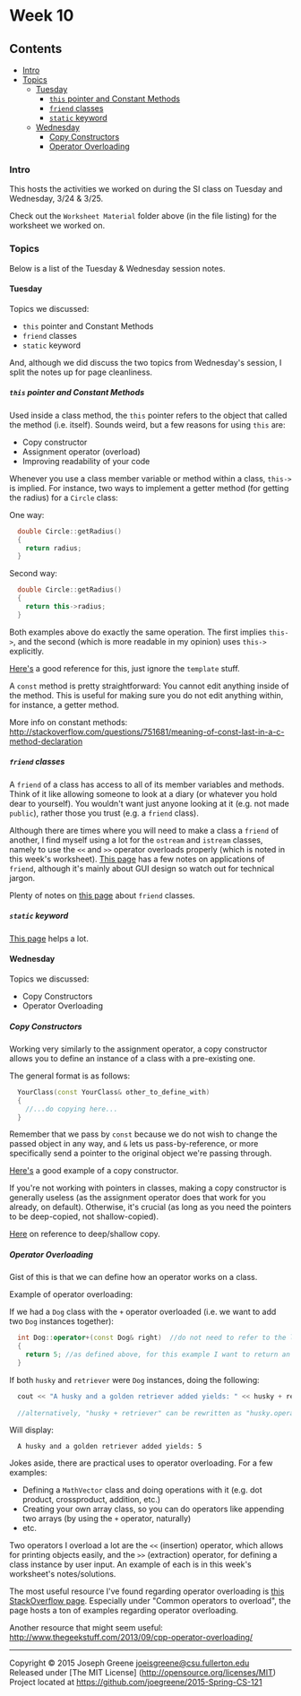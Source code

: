 # Week 10

## Contents
- [Intro](#intro)
- [Topics](#topics)
  - [Tuesday](#tuesday)
    - [`this` pointer and Constant Methods](#this-pointer-and-constant-methods)
    - [`friend` classes](#friend-classes)
    - [`static` keyword](#static-keyword)
  - [Wednesday](#wednesday)
    - [Copy Constructors](#copy-constructors)
    - [Operator Overloading](#operator-overloading)
  
### Intro

This hosts the activities we worked on during the SI class on Tuesday and Wednesday, 3/24 & 3/25.

Check out the `Worksheet Material` folder above (in the file listing) for the worksheet we worked on.

### Topics

Below is a list of the Tuesday & Wednesday session notes. 

#### Tuesday
Topics we discussed:
- `this` pointer and Constant Methods
- `friend` classes
- `static` keyword

And, although we did discuss the two topics from Wednesday's session, I split the notes up for page cleanliness.

##### `this` pointer and Constant Methods
Used inside a class method, the `this` pointer refers to the object that called the method (i.e. itself). Sounds weird, but a few reasons for using `this` are:
- Copy constructor
- Assignment operator (overload)
- Improving readability of your code

Whenever you use a class member variable or method within a class, `this->` is implied. For instance, two ways to implement a getter method (for getting the radius) for a `Circle` class:

One way:
```C++
  double Circle::getRadius()
  {
    return radius;
  }
```

Second way:
```C++
  double Circle::getRadius()
  {
    return this->radius;
  }
```

Both examples above do exactly the same operation. The first implies `this->`, and the second (which is more readable in my opinion) uses `this->` explicitly.

[Here's](http://stackoverflow.com/questions/993352/when-should-i-make-explicit-use-of-the-this-pointer) a good reference for this, just ignore the `template` stuff.

A `const` method is pretty straightforward: You cannot edit anything inside of the method. This is useful for making sure you do not edit anything within, for instance, a getter method.

More info on constant methods:  http://stackoverflow.com/questions/751681/meaning-of-const-last-in-a-c-method-declaration

##### `friend` classes
A `friend` of a class has access to all of its member variables and methods. Think of it like allowing someone to look at a diary (or whatever you hold dear to yourself). You wouldn't want just anyone looking at it (e.g. not made `public`), rather those you trust (e.g. a `friend` class).

Although there are times where you will need to make a class a `friend` of another, I find myself using a lot for the `ostream` and `istream` classes, namely to use the `<<` and `>>` operator overloads properly (which is noted in this week's worksheet). 
[This page](http://stackoverflow.com/questions/17434/when-should-you-use-friend-in-c) has a few notes on applications of `friend`, although it's mainly about GUI design so watch out for technical jargon.

Plenty of notes on [this page](http://www.programiz.com/cpp-programming/friend-function-class) about `friend` classes.

##### `static` keyword
[This page](http://stackoverflow.com/questions/15235526/the-static-keyword-and-its-various-uses-in-c) helps a lot.

#### Wednesday
Topics we discussed:
- Copy Constructors
- Operator Overloading

##### Copy Constructors
Working very similarly to the assignment operator, a copy constructor allows you to define an instance of a class with a pre-existing one.

The general format is as follows:
```C++
  YourClass(const YourClass& other_to_define_with)
  {
    //...do copying here...
  }
```

Remember that we pass by `const` because we do not wish to change the passed object in any way, and `&` lets us pass-by-reference, or more specifically send a pointer to the original object we're passing through.

[Here's](http://www.tutorialspoint.com/cplusplus/cpp_copy_constructor.htm) a good example of a copy constructor.

If you're not working with pointers in classes, making a copy constructor is generally useless (as the assignment operator does that work for you already, on default). Otherwise, it's crucial (as long as you need the pointers to be deep-copied, not shallow-copied).

[Here](http://stackoverflow.com/questions/184710/what-is-the-difference-between-a-deep-copy-and-a-shallow-copy) on reference to deep/shallow copy. 

##### Operator Overloading
Gist of this is that we can define how an operator works on a class.

Example of operator overloading:

If we had a `Dog` class with the `+` operator overloaded (i.e. we want to add two `Dog` instances together):
```C++
  int Dog::operator+(const Dog& right)  //do not need to refer to the left one because that's the one calling "+"
  {
    return 5; //as defined above, for this example I want to return an integer after adding two Dog instances.
  }
```

If both `husky` and `retriever` were `Dog` instances, doing the following:
```C++
  cout << "A husky and a golden retriever added yields: " << husky + retriever << endl;
  
  //alternatively, "husky + retriever" can be rewritten as "husky.operator+(retriever)"
```

Will display:
```
  A husky and a golden retriever added yields: 5
```

Jokes aside, there are practical uses to operator overloading. For a few examples:
- Defining a `MathVector` class and doing operations with it (e.g. dot product, crossproduct, addition, etc.)
- Creating your own array class, so you can do operators like appending two arrays (by using the `+` operator, naturally)
- etc.

Two operators I overload a lot are the `<<` (insertion) operator, which allows for printing objects easily, and the `>>` (extraction) operator, for defining a class instance by user input. An example of each is in this week's worksheet's notes/solutions.

The most useful resource I've found regarding operator overloading is [this StackOverflow page](http://stackoverflow.com/questions/4421706/operator-overloading/4421719). Especially under "Common operators to overload", the page hosts a ton of examples regarding operator overloading.

Another resource that might seem useful: http://www.thegeekstuff.com/2013/09/cpp-operator-overloading/

-------------------------------------------------------------------------------

Copyright &copy; 2015 Joseph Greene <joeisgreene@csu.fullerton.edu>  
Released under [The MIT License] (http://opensource.org/licenses/MIT)  
Project located at <https://github.com/joegreene/2015-Spring-CS-121>
